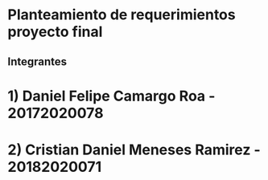 # Planteamiento de requerimientos proyecto final

## Integrantes
# 1) Daniel Felipe Camargo Roa - 20172020078
# 2) Cristian Daniel Meneses Ramirez - 20182020071
